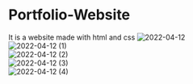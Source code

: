 # Portfolio-Website
It is a website made with html and css
![2022-04-12](https://user-images.githubusercontent.com/73934358/162935858-f782a1ac-129b-4f7b-b15b-6a8d1317e430.png)
<br>
![2022-04-12 (1)](https://user-images.githubusercontent.com/73934358/162935892-98f3bcc5-18f0-42e2-99bf-2234e9fddcf6.png)
<br>
![2022-04-12 (2)](https://user-images.githubusercontent.com/73934358/162935908-1acba353-bc26-4d86-8c24-221207b16d4b.png)
<br>
![2022-04-12 (3)](https://user-images.githubusercontent.com/73934358/162936140-2a9d6ec0-8080-4812-b4ff-56f990c9597e.png)
<br>
![2022-04-12 (4)](https://user-images.githubusercontent.com/73934358/162936167-6f406e02-91c7-453c-805f-822ecba6a5ee.png)
